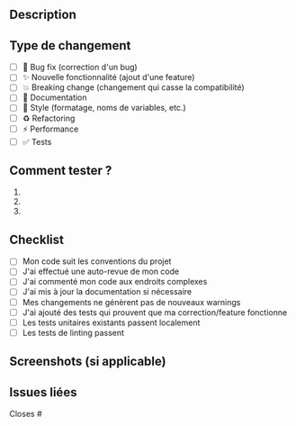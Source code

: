 ## Description

<!-- Décrivez vos changements en détail -->

## Type de changement

<!-- Cochez les cases appropriées -->

- [ ] 🐛 Bug fix (correction d'un bug)
- [ ] ✨ Nouvelle fonctionnalité (ajout d'une feature)
- [ ] 💥 Breaking change (changement qui casse la compatibilité)
- [ ] 📝 Documentation
- [ ] 🎨 Style (formatage, noms de variables, etc.)
- [ ] ♻️ Refactoring
- [ ] ⚡ Performance
- [ ] ✅ Tests

## Comment tester ?

<!-- Décrivez les étapes pour tester vos changements -->

1. 
2. 
3. 

## Checklist

<!-- Vérifiez que vous avez fait ces étapes -->

- [ ] Mon code suit les conventions du projet
- [ ] J'ai effectué une auto-revue de mon code
- [ ] J'ai commenté mon code aux endroits complexes
- [ ] J'ai mis à jour la documentation si nécessaire
- [ ] Mes changements ne génèrent pas de nouveaux warnings
- [ ] J'ai ajouté des tests qui prouvent que ma correction/feature fonctionne
- [ ] Les tests unitaires existants passent localement
- [ ] Les tests de linting passent

## Screenshots (si applicable)

<!-- Ajoutez des screenshots pour les changements visuels -->

## Issues liées

<!-- Mentionnez les issues liées avec #numero -->

Closes #

